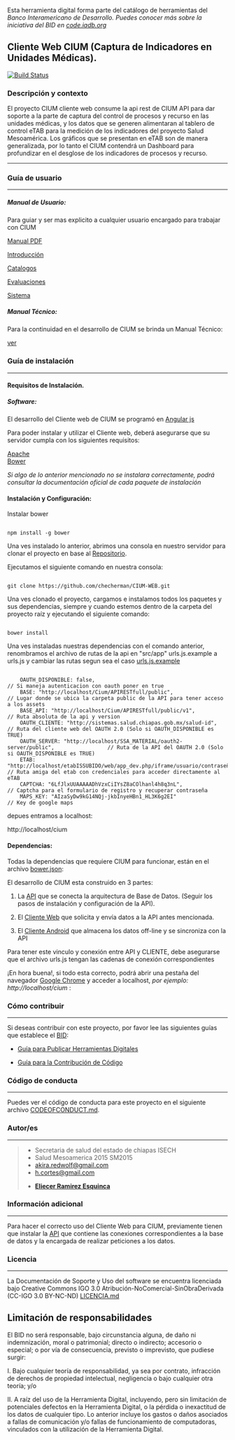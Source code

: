 Esta herramienta digital forma parte del catálogo de herramientas del **Banco Interamericano de Desarrollo*. Puedes conocer más sobre la iniciativa del BID en [code.iadb.org](code.iadb.org)*

  

## Cliente Web CIUM (Captura de Indicadores en Unidades Médicas).

  
[![Build Status](https://travis-ci.org/checherman/CIUM-WEB.svg?branch=master)](https://travis-ci.org/checherman/CIUM-WEB)


### Descripción y contexto

  

El proyecto CIUM cliente web consume la api rest de CIUM API para dar soporte a la parte de captura del control de procesos y recurso en las unidades médicas, y los datos que se generen alimentaran al tablero de control eTAB para la medición de los indicadores del proyecto Salud Mesoamérica. Los gráficos que se presentan en eTAB son de manera generalizada, por lo tanto el CIUM contendrá un Dashboard para profundizar en el desglose de los indicadores de procesos y recurso.

---
### Guía de usuario
---
##### Manual de Usuario:
Para guiar y ser mas explicito a cualquier usuario encargado para trabajar con CIUM

[Manual PDF](assets/manual%20usuario/Output/print/book.pdf)

[Introducción](assets/manual%20usuario/Contents/introduccion.md)

[Catalogos](assets/manual%20usuario/Contents/catalogos.md)

[Evaluaciones](assets/manual%20usuario/Contents/evaluaciones.md)

[Sistema](assets/manual%20usuario/Contents/sistema.md)

  
##### Manual Técnico:

Para la continuidad en el desarrollo de CIUM se brinda un Manual Técnico:

[ver](documentacion)

### Guía de instalación

---

#### Requisitos de Instalación.

##### Software:

El desarrollo del Cliente web de CIUM se programó en [Angular js](https://angularjs.org/)

  

Para poder instalar y utilizar el Cliente web, deberá asegurarse que su servidor cumpla con los siguientes requisitos:

[Apache](https://www.apache.org)  
[Bower](http://bower.io)


*Si algo de lo anterior mencionado no se instalara correctamente, podrá consultar la documentación oficial de cada paquete de instalación*
  

#### Instalación y Configuración:
Instalar bower

```

npm install -g bower

```

Una ves instalado  lo anterior, abrimos una consola en nuestro servidor para clonar el proyecto en base al [Repositorio](https://github.com/checherman/CIUM-WEB.git).

  

Ejecutamos el siguiente comando en nuestra consola:

```

git clone https://github.com/checherman/CIUM-WEB.git

```


Una ves clonado el proyecto, cargamos e instalamos todos los paquetes y sus dependencias, siempre y cuando estemos dentro de la carpeta del proyecto raíz y ejecutando el siguiente comando:

```

bower install 

```
Una ves instaladas nuestras dependencias con el comando anterior, renombramos el archivo de rutas de la api en "src/app" urls.js.example a urls.js y cambiar las rutas segun sea el caso [urls.js.example](https://github.com/checherman/CIUM-WEB/tree/master/src/app/urls.js.example)

```

    OAUTH_DISPONIBLE: false,                                                            // Si maneja autenticacion con oauth poner en true
    BASE: "http://localhost/Cium/APIRESTfull/public",                                   // Lugar donde se ubica la carpeta public de la API para tener acceso a los assets
    BASE_API: "http://localhost/Cium/APIRESTfull/public/v1",                            // Ruta absoluta de la api y version
    OAUTH_CLIENTE: "http://sistemas.salud.chiapas.gob.mx/salud-id",                     // Ruta del cliente web del OAUTH 2.0 (Solo si OAUTH_DISPONIBLE es TRUE)
    OAUTH_SERVER: "http://localhost/SSA_MATERIAL/oauth2-server/public",                 // Ruta de la API del OAUTH 2.0 (Solo si OAUTH_DISPONIBLE es TRUE)
    ETAB: "http://localhost/etabISSUBIDO/web/app_dev.php/iframe/usuario/contraseña",    // Ruta amiga del etab con credenciales para acceder directamente al eTAB 
    CAPTCHA: "6LfJlxUUAAAAADhVzxCiIYsZ8aCOlhanl4h8q3nL",                                // Captcha para el formulario de registro y recuperar contraseña    
    MAPS_KEY: "AIzaSyDw9kG14NQj-jkbInyeHBn1_HL3K6g2EI"                                  // Key de google maps    

```


depues entramos a localhost:

http://localhost/cium
 

#### Dependencias:

Todas la dependencias que requiere CIUM para funcionar, están en el archivo [bower.json](https://github.com/checherman/CIUM-WEB/bower.json):

El desarrollo de CIUM esta construido en 3 partes:

1.  La [API](https://github.com/checherman/Cium-APIRESTfull) que se conecta la arquitectura de Base de Datos. (Seguir los pasos de instalación y configuración de la API).

2. El [Cliente Web](https://github.com/checherman/CIUM-WEB) que solicita y envía datos a la API antes mencionada.

3. El [Cliente Android](https://github.com/joramdeveloper/CIUM_movil) que almacena los datos off-line y se sincroniza con la API

  

Para tener este vinculo y conexión entre API y CLIENTE, debe asegurarse que el archivo urls.js tengan las cadenas de conexión correspondientes

  
¡En hora buena!, si todo esta correcto, podrá abrir una pestaña del navegador [Google Chrome](https://www.google.com.mx) y acceder a localhost, *por ejemplo: http://localhost/cium* :

 

### Cómo contribuir

  

---

Si deseas contribuir con este proyecto, por favor lee las siguientes guías que establece el [BID](https://www.iadb.org/es  "BID"):

*  [Guía para Publicar Herramientas Digitales](https://el-bid.github.io/guia-de-publicacion/  "Guía para Publicar")

*  [Guía para la Contribución de Código](https://github.com/EL-BID/Plantilla-de-repositorio/blob/master/CONTRIBUTING.md  "Guía de Contribución de Código")

  

### Código de conducta

---

Puedes ver el código de conducta para este proyecto en el siguiente archivo [CODEOFCONDUCT.md](https://github.com/EL-BID/Supervision-SISBEN-ML/blob/master/CODEOFCONDUCT.md).

  

### Autor/es
  

---
> - Secretaria de salud del estado de chiapas ISECH
> - Salud Mesoamerica 2015 SM2015
> - akira.redwolf@gmail.com 
> - h.cortes@gmail.com 
> * **[Eliecer Ramirez Esquinca](https://github.com/checherman "Github")**


  

### Información adicional

---

Para hacer el correcto uso del Cliente Web para CIUM, previamente tienen que instalar la [API](https://github.com/checherman/Cium-APIRESTfull) que contiene las conexiones correspondientes a la base de datos y la encargada de realizar peticiones a los datos.

  

### Licencia
---

La Documentación de Soporte y Uso del software se encuentra licenciada bajo Creative Commons IGO 3.0 Atribución-NoComercial-SinObraDerivada (CC-IGO 3.0 BY-NC-ND) [LICENCIA.md](https://github.com/checherman/CIUM-WEB/blob/master/LICENSE.md)

  

## Limitación de responsabilidades

  

El BID no será responsable, bajo circunstancia alguna, de daño ni indemnización, moral o patrimonial; directo o indirecto; accesorio o especial; o por vía de consecuencia, previsto o imprevisto, que pudiese surgir:

I. Bajo cualquier teoría de responsabilidad, ya sea por contrato, infracción de derechos de propiedad intelectual, negligencia o bajo cualquier otra teoría; y/o

II. A raíz del uso de la Herramienta Digital, incluyendo, pero sin limitación de potenciales defectos en la Herramienta Digital, o la pérdida o inexactitud de los datos de cualquier tipo. Lo anterior incluye los gastos o daños asociados a fallas de comunicación y/o fallas de funcionamiento de computadoras, vinculados con la utilización de la Herramienta Digital.